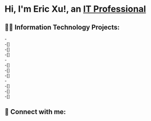 <h1>Hi, I'm Eric Xu!, an <a href="https://www.linkedin.com/in/eric-xu-a07bb21b2/">IT Professional</a></h1>

<h2>👨‍💻 Information Technology Projects:</h2>

-<b></b> <br>
  -[] <br>
  -[] <br>
  -[] <br>
-<b></b> <br>
  -[] <br>
  -[] <br>
  -[] <br>
-<b></b> <br>
  -[] <br>
  -[] <br>
  -[] <br>

<h2>📱 Connect with me:</h2>
